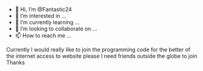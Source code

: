 - 👋 Hi, I’m @Fantastic24
- 👀 I’m interested in ...
- 🌱 I’m currently learning ...
- 💞️ I’m looking to collaborate on ...
- 📫 How to reach me ...

<!---
Fantastic24/Fantastic24 is a ✨ special ✨ repository because its `README.md` (this file) appears on your GitHub profile.
You can click the Preview link to take a look at your changes.
---> 
  Currently I would really like to join the programming code for the better of the internet access to website please I need friends outside the globe to join
Thanks 
